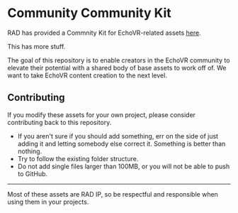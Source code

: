 # Community Community Kit

RAD has provided a Commnity Kit for EchoVR-related assets [here](https://readyatdawn.sharefile.com/share/view/s29f663b300e245d9871aecabc3dae4c7).

This has more stuff.

The goal of this repository is to enable creators in the EchoVR community to elevate their potential with a shared body of base assets to work off of. We want to take EchoVR content creation to the next level.

## Contributing

If you modify these assets for your own project, please consider contributing back to this repository.

* If you aren't sure if you should add something, err on the side of just adding it and letting somebody else correct it. Something is better than nothing.
* Try to follow the existing folder structure.
* Do not add single files larger than 100MB, or you will not be able to push to GitHub.

---

Most of these assets are RAD IP, so be respectful and responsible when using them in your projects.